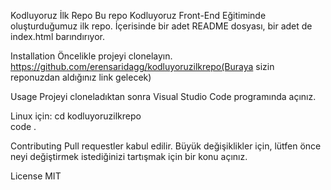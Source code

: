 Kodluyoruz İlk Repo
Bu repo Kodluyoruz Front-End Eğitiminde oluşturduğumuz ilk repo. İçerisinde bir adet README dosyası, bir adet de index.html barındırıyor.

Installation
Öncelikle projeyi clonelayın. https://github.com/erensaridagg/kodluyoruzilkrepo(Buraya sizin reponuzdan aldığınız link gelecek)

Usage
Projeyi cloneladıktan sonra Visual Studio Code programında açınız.

Linux için:
cd kodluyoruzilkrepo  
code .

Contributing
Pull requestler kabul edilir. Büyük değişiklikler için, lütfen önce neyi değiştirmek istediğinizi tartışmak için bir konu açınız.

License
MIT

